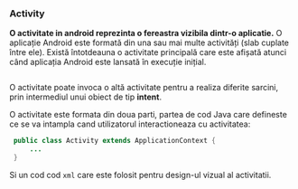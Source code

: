 ### Activity

**O activitate in android reprezinta o fereastra vizibila dintr-o aplicatie.**
O aplicație Android este formată din una sau mai multe activități (slab
cuplate între ele). Există întotdeauna o activitate principală care este
afișată atunci când aplicația Android este lansată în execuție inițial.

<img src="https://miro.medium.com/v2/resize:fit:640/format:webp/1*yd1E59p-wPXEgTOnYsyE-A.png" alt=""/>

O activitate poate invoca o altă activitate pentru a realiza diferite
sarcini, prin intermediul unui obiect de tip **intent**.

O activitate este formata din doua parti, partea de cod Java care
defineste ce se va intampla cand utilizatorul interactioneaza cu activitatea:

```java
 public class Activity extends ApplicationContext {
     ...
 }
```

Si un cod cod `xml` care este folosit pentru design-ul vizual al activitatii.
